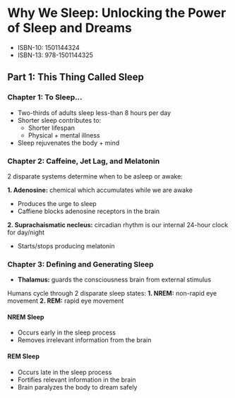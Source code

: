 # Why We Sleep: Unlocking the Power of Sleep and Dreams

* ISBN-10: 1501144324
* ISBN-13: 978-1501144325

## Part 1: This Thing Called Sleep

### Chapter 1: To Sleep...

* Two-thirds of adults sleep less-than 8 hours per day
* Shorter sleep contributes to:
  * Shorter lifespan
  * Physical + mental illness
* Sleep rejuvenates the body + mind

### Chapter 2: Caffeine, Jet Lag, and Melatonin

2 disparate systems determine when to be asleep or awake:

**1. Adenosine:** chemical which accumulates while we are awake
* Produces the urge to sleep
* Caffiene blocks adenosine receptors in the brain

**2. Suprachaismatic necleus:** circadian rhythm is our internal 24-hour clock for day/night
* Starts/stops producing melatonin

### Chapter 3: Defining and Generating Sleep

* **Thalamus:** guards the consciousness brain from external stimulus

Humans cycle through 2 disparate sleep states:
**1. NREM:** non-rapid eye movement
**2. REM:** rapid eye movement

#### NREM Sleep

* Occurs early in the sleep process
* Removes irrelevant information from the brain

#### REM Sleep

* Occurs late in the sleep process
* Fortifies relevant information in the brain
* Brain paralyzes the body to dream safely
